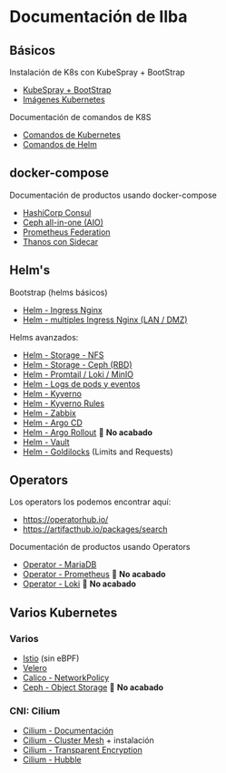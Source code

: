 # Documentación de Ilba

## Básicos

Instalación de K8s con KubeSpray + BootStrap

* [KubeSpray + BootStrap](./mockup-plataforma-k8s/README.md)
* [Imágenes Kubernetes](./Comandos/Imagenes/README.md)

Documentación de comandos de K8S

* [Comandos de Kubernetes](./Comandos/Kubernetes/README.md)
* [Comandos de Helm](./Comandos/Helm/README.md)

## docker-compose

Documentación de productos usando docker-compose

* [HashiCorp Consul](./docker-compose/HashiCorp-Consul/README.md)
* [Ceph all-in-one (AIO)](./docker-compose/Ceph-AIO/README.md)
* [Prometheus Federation](./docker-compose/Prometheus-Federation/README.md)
* [Thanos con Sidecar](./docker-compose/Thanos-Sidecar/README.md)

## Helm's

Bootstrap (helms básicos)

* [Helm - Ingress Nginx](./Helm/Ingress-Nginx/README.md)
* [Helm - multiples Ingress Nginx (LAN / DMZ)](./Helm/multiples-lan-dmz-Ingress-Nginx/README.md)

Helms avanzados:

* [Helm - Storage - NFS](./Helm/Storage-NFS/README.md)
* [Helm - Storage - Ceph (RBD)](./Helm/Storage-Ceph-RBD/README.md)
* [Helm - Promtail / Loki / MinIO](./Helm/Promtail-Loki-MinIO/README.md)
* [Helm - Logs de pods y eventos](./Helm/logs_pods_and_events/README.md)
* [Helm - Kyverno](./Helm/Kyverno/README.md)
* [Helm - Kyverno Rules](./Helm/Kyverno-Rules/README.md)
* [Helm - Zabbix](./Helm/Zabbix/README.md)
* [Helm - Argo CD](./Helm/ArgoCD/README.md)
* [Helm - Argo Rollout](./Helm/ArgoRollout/README.md) :construction: **No acabado**
* [Helm - Vault](./Helm/Vault/README.md)
* [Helm - Goldilocks](./Helm/Goldilocks/README.md) (Limits and Requests)

## Operators

Los operators los podemos encontrar aquí:
* https://operatorhub.io/
* https://artifacthub.io/packages/search

Documentación de productos usando Operators

* [Operator - MariaDB](./Operators/MariaDB/README.md)
* [Operator - Prometheus](./Operators/Prometheus/README.md) :construction: **No acabado**
* [Operator - Loki](./Operators/Loki/README.md) :construction: **No acabado**

## Varios Kubernetes

### Varios

* [Istio](./Varios-k8s/Istio/README.md) (sin eBPF)
* [Velero](./Varios-k8s/Velero/README.md)
* [Calico - NetworkPolicy](./Varios-k8s/Calico-NetworkPolicy/README.md)
* [Ceph - Object Storage](./Varios/Ceph-Object-Storage/README.md) :construction: **No acabado**

### CNI: Cilium

* [Cilium - Documentación](./Varios-k8s/Cilium-Documentation/README.md)
* [Cilium - Cluster Mesh](./Varios-k8s/Cilium-ClusterMesh/README.md) + instalación
* [Cilium - Transparent Encryption](./Varios-k8s/Cilium-Transparent-Encryption/README.md)
* [Cilium - Hubble](./Varios-k8s/Cilium-Hubble/README.md)


